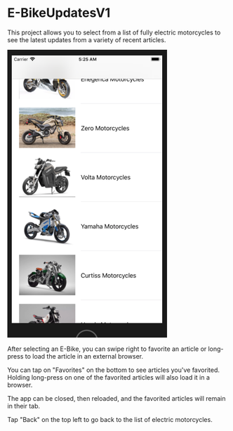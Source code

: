 # E-BikeUpdatesV1

This project allows you to select from a list of fully electric motorcycles to see the latest updates from a variety of recent articles. 

![alt text](screenshots/Ebike1.png "First screen")

After selecting an E-Bike, you can swipe right to favorite an article or long-press to load the article in an external browser. 

You can tap on "Favorites" on the bottom to see articles you've favorited. Holding long-press on one of the favorited articles will also load it in a browser. 

The app can be closed, then reloaded, and the favorited articles will remain in their tab. 

Tap "Back" on the top left to go back to the list of electric motorcycles. 
